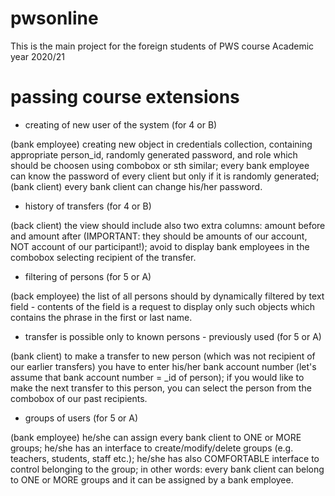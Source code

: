 # pwsonline

This is the main project for the foreign students of PWS course
Academic year 2020/21

# passing course extensions

* creating of new user of the system (for 4 or B)

(bank employee) creating new object in credentials collection, containing appropriate person_id, randomly generated password, and role which should be choosen using combobox or sth similar; every bank employee can know the password of every client but only if it is randomly generated; (bank client) every bank client can change his/her password.

* history of transfers (for 4 or B)

(back client) the view should include also two extra columns: amount before and amount after (IMPORTANT: they should be amounts of our account, NOT account of our participant!); avoid to display bank employees in the combobox selecting recipient of the transfer.

* filtering of persons (for 5 or A)

(back employee) the list of all persons should by dynamically filtered by text field - contents of the field is a request to display only such objects which contains the phrase in the first or last name.

* transfer is possible only to known persons - previously used (for 5 or A)

(bank client) to make a transfer to new person (which was not recipient of our earlier transfers) you have to enter his/her bank account number (let's assume that bank account number = _id of person); if you would like to make the next transfer to this person, you can select the person from the combobox of our past recipients.

* groups of users (for 5 or A)

(bank employee) he/she can assign every bank client to ONE or MORE groups; he/she has an interface to create/modify/delete groups (e.g. teachers, students, staff etc.); he/she has also COMFORTABLE interface to control belonging to the group; in other words: every bank client can belong to ONE or MORE groups and it can be assigned by a bank employee.
